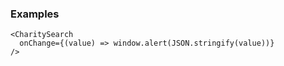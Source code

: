 ### Examples

```
<CharitySearch
  onChange={(value) => window.alert(JSON.stringify(value))}
/>
```
